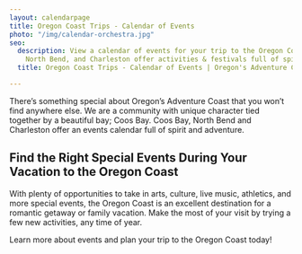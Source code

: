 ```yaml
---
layout: calendarpage
title: Oregon Coast Trips - Calendar of Events
photo: "/img/calendar-orchestra.jpg"
seo:
  description: View a calendar of events for your trip to the Oregon Coast! Coos Bay,
    North Bend, and Charleston offer activities & festivals full of spirit and adventure.
  title: Oregon Coast Trips - Calendar of Events | Oregon's Adventure Coast

---
```

There’s something special about Oregon’s Adventure Coast that you won’t find anywhere else. We are a community with unique character tied together by a beautiful bay; Coos Bay. Coos Bay, North Bend and Charleston offer an events calendar full of spirit and adventure.

## Find the Right Special Events During Your Vacation to the Oregon Coast

With plenty of opportunities to take in arts, culture, live music, athletics, and more special events, the Oregon Coast is an excellent destination for a romantic getaway or family vacation. Make the most of your visit by trying a few new activities, any time of year.

Learn more about events and plan your trip to the Oregon Coast today!